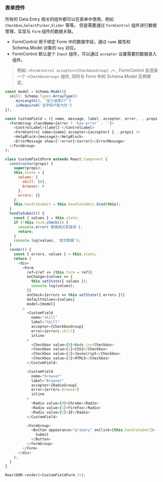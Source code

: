 ### 表单控件

所有的 Data Entry 相关的组件都可以在表单中使用，例如 `Checkbox`,`SelectPicker`,`Slider` 等等。 但是需要通过 `FormControl` 组件进行数据管理，实现与 `Form` 组件的数据关联。

* FormControl 用于绑定 Form 中的数据字段，通过 `name` 属性和 Schema.Model 对象的 `key` 对应。
* FormControl 默认是个 `Input` 组件，可以通过 `accepter` 设置需要的数据录入组件。

> 例如: `<FormControl accepter={CheckboxGroup} />` , FormControl 会渲染一个 `<CheckboxGroup>` 组件, 同时与 Form 中的 Schema.Model 实例绑定。

<!--start-code-->

```js
const model = Schema.Model({
  skill: Schema.Types.ArrayType()
    .minLength(2, '至少选择2个')
    .isRequired('该字段不能为空')
});

const CustomField = ({ name, message, label, accepter, error, ...props }) => (
  <FormGroup className={error ? 'has-error' : ''}>
    <ControlLabel>{label} </ControlLabel>
    <FormControl name={name} accepter={accepter} {...props} />
    <HelpBlock>{message}</HelpBlock>
    <ErrorMessage show={!!error}>{error}</ErrorMessage>
  </FormGroup>
);

class CustomFieldForm extends React.Component {
  constructor(props) {
    super(props);
    this.state = {
      values: {
        skill: [0],
        browser: 0
      },
      errors: {}
    };
    this.handleSubmit = this.handleSubmit.bind(this);
  }
  handleSubmit() {
    const { values } = this.state;
    if (!this.form.check()) {
      console.error('数据格式有错误');
      return;
    }
    console.log(values, '提交数据');
  }
  render() {
    const { errors, values } = this.state;
    return (
      <div>
        <Form
          ref={ref => (this.form = ref)}
          onChange={values => {
            this.setState({ values });
            console.log(values);
          }}
          onCheck={errors => this.setState({ errors })}
          defaultValues={values}
          model={model}
        >
          <CustomField
            name="skill"
            label="Skill"
            accepter={CheckboxGroup}
            error={errors.skill}
            inline
          >
            <Checkbox value={0}>Node.js</Checkbox>
            <Checkbox value={1}>CSS3</Checkbox>
            <Checkbox value={2}>Javascript</Checkbox>
            <Checkbox value={3}>HTML5</Checkbox>
          </CustomField>

          <CustomField
            name="browser"
            label="Browser"
            accepter={RadioGroup}
            error={errors.browser}
            inline
          >
            <Radio value={0}>Chrome</Radio>
            <Radio value={1}>FireFox</Radio>
            <Radio value={2}>IE</Radio>
          </CustomField>

          <FormGroup>
            <Button appearance="primary" onClick={this.handleSubmit}>
              Submit
            </Button>
          </FormGroup>
        </Form>
      </div>
    );
  }
}

ReactDOM.render(<CustomFieldForm />);
```

<!--end-code-->
